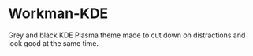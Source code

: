 # Workman-KDE
Grey and black KDE Plasma theme made to cut down on distractions and look good at the same time.
